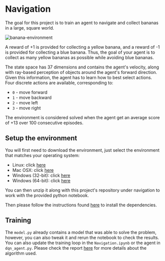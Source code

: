 # Navigation

The goal for this project is to train an agent to navigate and collect bananas in a large, square world.

![banana-environment](imgs/banana-env.gif)

A reward of +1 is provided for collecting a yellow banana, and a reward of -1 is provided for collecting a blue banana. Thus, the goal of your agent is to collect as many yellow bananas as possible while avoiding blue bananas.

The state space has 37 dimensions and contains the agent's velocity, along with ray-based perception of objects around the agent's forward direction. Given this information, the agent has to learn how to best select actions. Four discrete actions are available, corresponding to:

- `0` - move forward
- `1` - move backward
- `2` - move left
- `3` - move right

The environment is considered solved when the agent get an average score of +13 over 100 consecutive episodes.

## Setup the environment

You will first need to download the environment, just select the environment that matches your operating system:

- Linux: click [here](https://s3-us-west-1.amazonaws.com/udacity-drlnd/P1/Banana/Banana_Linux.zip)
- Mac OSX: click [here](https://s3-us-west-1.amazonaws.com/udacity-drlnd/P1/Banana/Banana.app.zip)
- Windows (32-bit): click [here](https://s3-us-west-1.amazonaws.com/udacity-drlnd/P1/Banana/Banana_Windows_x86.zip)
- Windows (64-bit): click [here](https://s3-us-west-1.amazonaws.com/udacity-drlnd/P1/Banana/Banana_Windows_x86_64.zip)

You can then unzip it along with this project's repository under navigation to work with the provided python notebook.

Then please follow the instructions found [here](https://github.com/udacity/deep-reinforcement-learning#dependencies) to install the dependencies.

## Training

The `model.py` already contains a model that was able to solve the problem, however, you can also tweak it and rerun the notebook to check the results. You can also update the training loop in the `Navigation.ipynb` or the agent in `dqn_agent.py`. Please check the report [here](/report.md) for more details about the algorithm used.
